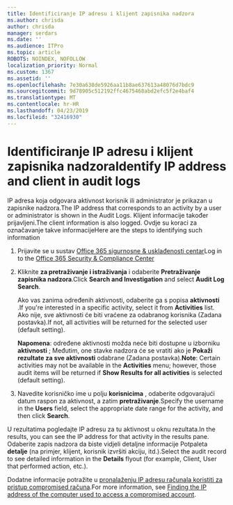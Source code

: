 ```yaml
---
title: Identificiranje IP adresu i klijent zapisnika nadzora
ms.author: chrisda
author: chrisda
manager: serdars
ms.date: ''
ms.audience: ITPro
ms.topic: article
ROBOTS: NOINDEX, NOFOLLOW
localization_priority: Normal
ms.custom: 1367
ms.assetid: ''
ms.openlocfilehash: 7e30a638de5926aa11b8ae637613a48076d7bdc9
ms.sourcegitcommit: 9d78905c512192ffc4675468abd2efc5f2e4baf4
ms.translationtype: MT
ms.contentlocale: hr-HR
ms.lasthandoff: 04/23/2019
ms.locfileid: "32416930"
---
```

# <a name="identify-ip-address-and-client-in-audit-logs"></a><span data-ttu-id="8cb8a-102">Identificiranje IP adresu i klijent zapisnika nadzora</span><span class="sxs-lookup"><span data-stu-id="8cb8a-102">Identify IP address and client in audit logs</span></span>

<span data-ttu-id="8cb8a-103">IP adresa koja odgovara aktivnost korisnik ili administrator je prikazan u zapisnike nadzora.</span><span class="sxs-lookup"><span data-stu-id="8cb8a-103">The IP address that corresponds to an activity by a user or administrator is shown in the Audit Logs.</span></span> <span data-ttu-id="8cb8a-104">Klijent informacije također prijavljeni.</span><span class="sxs-lookup"><span data-stu-id="8cb8a-104">The client information is also logged.</span></span> <span data-ttu-id="8cb8a-105">Ovdje su koraci za označavanje takve informacije</span><span class="sxs-lookup"><span data-stu-id="8cb8a-105">Here are the steps to identifying such information</span></span>

1. <span data-ttu-id="8cb8a-106">Prijavite se u sustav [Office 365 sigurnosne & usklađenosti centar](https://protection.office.com/)</span><span class="sxs-lookup"><span data-stu-id="8cb8a-106">Log in to the [Office 365 Security & Compliance Center](https://protection.office.com/)</span></span>

2. <span data-ttu-id="8cb8a-107">Kliknite **za pretraživanje i istraživanja** i odaberite **Pretraživanje zapisnika nadzora**.</span><span class="sxs-lookup"><span data-stu-id="8cb8a-107">Click **Search and Investigation** and select **Audit Log Search**.</span></span>

   <span data-ttu-id="8cb8a-108">Ako vas zanima određenih aktivnosti, odaberite ga s popisa **aktivnosti** .</span><span class="sxs-lookup"><span data-stu-id="8cb8a-108">If you're interested in a specific activity, select it from **Activities** list.</span></span> <span data-ttu-id="8cb8a-109">Ako nije, sve aktivnosti će biti vraćene za odabranog korisnika (Zadana postavka).</span><span class="sxs-lookup"><span data-stu-id="8cb8a-109">If not, all activities will be returned for the selected user (default setting).</span></span>

   <span data-ttu-id="8cb8a-110">**Napomena**: određene aktivnosti možda neće biti dostupne u izborniku **aktivnosti** ; Međutim, one stavke nadzora će se vratiti ako je **Pokaži rezultate za sve aktivnosti** odabrane (Zadana postavka).</span><span class="sxs-lookup"><span data-stu-id="8cb8a-110">**Note**: Certain activities may not be available in the **Activities** menu; however, those audit items will be returned if **Show Results for all activities** is selected (default setting).</span></span>

3. <span data-ttu-id="8cb8a-111">Navedite korisničko ime u polju **korisnicima** , odaberite odgovarajući datum raspon za aktivnost, a zatim **pretraživanje**.</span><span class="sxs-lookup"><span data-stu-id="8cb8a-111">Specify the username in the **Users** field, select the appropriate date range for the activity, and then click **Search**.</span></span>

<span data-ttu-id="8cb8a-112">U rezultatima pogledajte IP adresu za tu aktivnost u oknu rezultata.</span><span class="sxs-lookup"><span data-stu-id="8cb8a-112">In the results, you can see the IP address for that activity in the results pane.</span></span> <span data-ttu-id="8cb8a-113">Odaberite zapis nadzora da biste vidjeli detaljne informacije Potpaleta **detalje** (na primjer, klijent, korisnik izvršiti akciju, itd.).</span><span class="sxs-lookup"><span data-stu-id="8cb8a-113">Select the audit record to see detailed information in the **Details** flyout (for example, Client, User that performed action, etc.).</span></span>

<span data-ttu-id="8cb8a-114">Dodatne informacije potražite u [pronalaženju IP adresu računala koristiti za pristup compromised računa](https://docs.microsoft.com/office365/securitycompliance/auditing-troubleshooting-scenarios#finding-the-ip-address-of-the-computer-used-to-access-a-compromised-account).</span><span class="sxs-lookup"><span data-stu-id="8cb8a-114">For more information, see [Finding the IP address of the computer used to access a compromised account](https://docs.microsoft.com/office365/securitycompliance/auditing-troubleshooting-scenarios#finding-the-ip-address-of-the-computer-used-to-access-a-compromised-account).</span></span>

